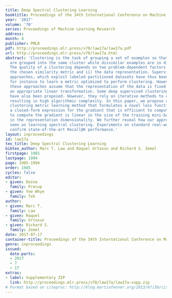 ```yaml
---
title: Deep Spectral Clustering Learning
booktitle: Proceedings of the 34th International Conference on Machine Learning
year: '2017'
volume: '70'
series: Proceedings of Machine Learning Research
address: 
month: 0
publisher: PMLR
pdf: http://proceedings.mlr.press/v70/law17a/law17a.pdf
url: http://proceedings.mlr.press/v70/law17a.html
abstract: 'Clustering is the task of grouping a set of examples so that similar examples
  are grouped into the same cluster while dissimilar examples are in different clusters.
  The quality of a clustering depends on two problem-dependent factors which are i)
  the chosen similarity metric and ii) the data representation. Supervised clustering
  approaches, which exploit labeled partitioned datasets have thus been proposed,
  for instance to learn a metric optimized to perform clustering. However, most of
  these approaches assume that the representation of the data is fixed and then learn
  an appropriate linear transformation. Some deep supervised clustering learning approaches
  have also been proposed. However, they rely on iterative methods to compute gradients
  resulting in high algorithmic complexity. In this paper, we propose a deep supervised
  clustering metric learning method that formulates a novel loss function. We derive
  a closed-form expression for the gradient that is efficient to compute: the complexity
  to compute the gradient is linear in the size of the training mini-batch and quadratic
  in the representation dimensionality. We further reveal how our approach can be
  seen as learning spectral clustering. Experiments on standard real-world datasets
  confirm state-of-the-art Recall@K performance.'
layout: inproceedings
id: law17a
tex_title: Deep Spectral Clustering Learning
bibtex_author: Marc T. Law and Raquel Urtasun and Richard S. Zemel
firstpage: 1985
lastpage: 1994
page: 1985-1994
order: 1985
cycles: false
editor:
- given: Doina
  family: Precup
- given: Yee Whye
  family: Teh
author:
- given: Marc T.
  family: Law
- given: Raquel
  family: Urtasun
- given: Richard S.
  family: Zemel
date: 2017-07-17
container-title: Proceedings of the 34th International Conference on Machine Learning
genre: inproceedings
issued:
  date-parts:
  - 2017
  - 7
  - 17
extras:
- label: Supplementary ZIP
  link: http://proceedings.mlr.press/v70/law17a/law17a-supp.zip
# Format based on citeproc: http://blog.martinfenner.org/2013/07/30/citeproc-yaml-for-bibliographies/
---
```

